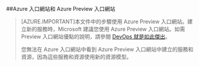 ##Azure 入口網站和 Azure Preview 入口網站

> [AZURE.IMPORTANT]本文件中的步驟使用 Azure Preview 入口網站。建立新的服務時，Microsoft 建議您使用 Azure Preview 入口網站。如需 Preview 入口網站優點的說明，請參閱 [DevOps 就是如此傑出](http://azure.microsoft.com/overview/preview-portal/)。
> 
> 您無法在 Azure 入口網站中看到 Azure Preview 入口網站中建立的服務和資源，因為這些服務和資源使用新的資源模型。

<!---HONumber=Oct15_HO3-->
